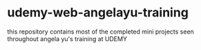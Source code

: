 # udemy-web-angelayu-training
this repository contains  most of the completed mini projects seen throughout  angela yu's training  at UDEMY 


